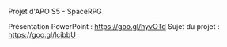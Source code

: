 Projet d'APO S5 - SpaceRPG

Présentation PowerPoint : https://goo.gl/hyvOTd
Sujet du projet : https://goo.gl/lcibbU
